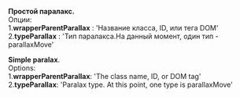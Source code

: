 **Простой паралакс.**  <br>
Опции: <br>
  1.**wrapperParentParallax** : 'Название класса, ID, или тега DOM'<br>
  2.**typeParallax** : 'Тип паралакса.На данный момент, один тип - parallaxMove'


**Simple paralax**. <br>
Options:<br>
  1.**wrapperParentParallax**: 'The class name, ID, or DOM tag'<br>
  2.**typeParallax**: 'Paralax type. At this point, one type is parallaxMove'
